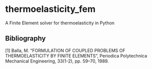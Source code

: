 # thermoelasticity_fem
A Finite Element solver for thermoelasticity in Python

## Bibliography
[1] Balla, M. “FORMULATION OF COUPLED PROBLEMS OF THERMOELASTICITY BY FINITE ELEMENTS”, 
Periodica Polytechnica Mechanical Engineering, 33(1-2), pp. 59–70, 1989. 